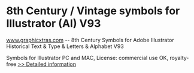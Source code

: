 # 8th Century / Vintage symbols for Illustrator (AI) V93
www.graphicxtras.com -- 8th Century Symbols for Adobe Illustrator Historical Text & Type & Letters & Alphabet V93

Symbols for Illustrator PC and MAC, License: commercial use OK, royalty-free
[>> Detailed information](https://secure.shareit.com/shareit/product.html?productid=300469210&affiliateid=200057808)